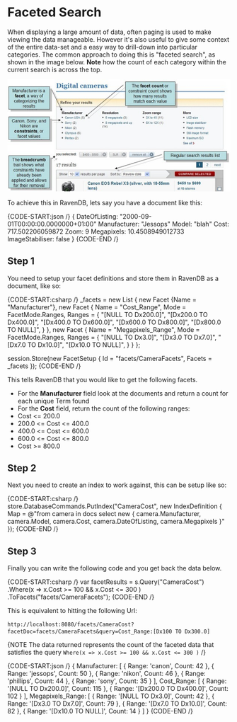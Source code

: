 ﻿# Faceted Search

When displaying a large amount of data, often paging is used to make viewing the data manageable. However it's also useful to give some context of the entire data-set and a easy way to drill-down into particular categories. The common approach to doing this is "faceted search", as shown in the image below. __Note__ how the count of each category within the current search is across the top.

![Facets](images\CNET_faceted_search_2.jpg)

To achieve this in RavenDB, lets say you have a document like this:

{CODE-START:json /}
{ 
    DateOfListing: "2000-09-01T00:00:00.0000000+01:00" 
    Manufacturer: "Jessops" 
    Model: "blah" 
    Cost: 717.502206059872 
    Zoom: 9 
    Megapixels: 10.4508949012733 
    ImageStabiliser: false 
}
{CODE-END /}

## Step 1

You need to setup your facet definitions and store them in RavenDB as a document, like so:

{CODE-START:csharp /}
_facets = new List<Facet>
                        {
                            new Facet {Name = "Manufacturer"},
                            new Facet
                                {
                                    Name = "Cost_Range",
                                    Mode = FacetMode.Ranges,
                                    Ranges =
                                        {
                                            "[NULL TO Dx200.0]",
                                            "[Dx200.0 TO Dx400.0]",
                                            "[Dx400.0 TO Dx600.0]",
                                            "[Dx600.0 TO Dx800.0]",
                                            "[Dx800.0 TO NULL]",
                                        }
                                },
                            new Facet
                                {
                                    Name = "Megapixels_Range",
                                    Mode = FacetMode.Ranges,
                                    Ranges =
                                        {
                                            "[NULL TO Dx3.0]",
                                            "[Dx3.0 TO Dx7.0]",
                                            "[Dx7.0 TO Dx10.0]",
                                            "[Dx10.0 TO NULL]",
                                        }
                                }
                        };
                        
session.Store(new FacetSetup { Id = "facets/CameraFacets", Facets = _facets });
{CODE-END /}

This tells RavenDB that you would like to get the following facets.

* For the **Manufacturer** field look at the documents and return a count for each unique Term found
* For the **Cost** field, return the count of the following ranges:
 * Cost <= 200.0
 * 200.0 <= Cost <= 400.0
 * 400.0 <= Cost <= 600.0
 * 600.0 <= Cost <= 800.0
 * Cost >= 800.0

## Step 2

Next you need to create an index to work against, this can be setup like so:

{CODE-START:csharp /}
store.DatabaseCommands.PutIndex("CameraCost",
                            new IndexDefinition
                            {
                                Map = @"from camera in docs 
                                    select new 
                                    { 
                                        camera.Manufacturer, 
                                        camera.Model, 
                                        camera.Cost,
                                        camera.DateOfListing,
                                        camera.Megapixels
                                    }"
                            });
{CODE-END /}

## Step 3

Finally you can write the following code and you get back the data below.

{CODE-START:csharp /}
var facetResults = s.Query<Camera>("CameraCost") 
                        .Where(x => x.Cost >= 100 && x.Cost <= 300 ) 
                        .ToFacets("facets/CameraFacets");
{CODE-END /}

This is equivalent to hitting the following Url:

    http://localhost:8080/facets/CameraCost?facetDoc=facets/CameraFacets&query=Cost_Range:[Dx100 TO Dx300.0]

{NOTE The data returned represents the count of the faceted data that satisfies the query `Where(x => x.Cost >= 100 && x.Cost <= 300 )` /}

{CODE-START:json /}
{
   Manufacturer: [
      {
         Range: 'canon',
         Count: 42
      },
      {
         Range: 'jessops',
         Count: 50
      },
      {
         Range: 'nikon',
         Count: 46
      },
      {
         Range: 'phillips',
         Count: 44
      },
      {
         Range: 'sony',
         Count: 35
      }
   ],
   Cost_Range: [
      {
         Range: '[NULL TO Dx200.0]',
         Count: 115
      },
      {
         Range: '[Dx200.0 TO Dx400.0]',
         Count: 102
      }
   ],
   Megapixels_Range: [
      {
         Range: '[NULL TO Dx3.0]',
         Count: 42
      },
      {
         Range: '[Dx3.0 TO Dx7.0]',
         Count: 79
      },
      {
         Range: '[Dx7.0 TO Dx10.0]',
         Count: 82
      },
      {
         Range: '[Dx10.0 TO NULL]',
         Count: 14
      }
   ]
}
{CODE-END /}